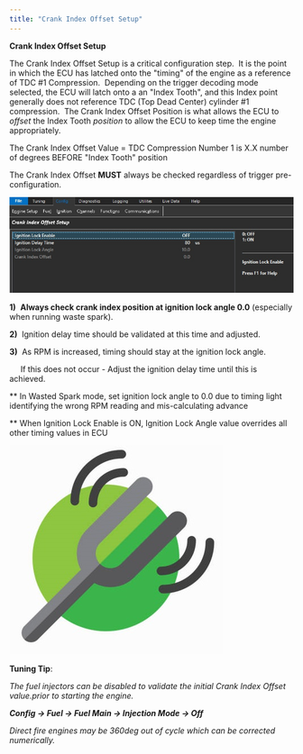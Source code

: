```yaml
---
title: "Crank Index Offset Setup"
---
```


**Crank Index Offset Setup**


The Crank Index Offset Setup is a critical configuration step.&nbsp; It is the point in which the ECU has latched onto the "timing" of the engine as a reference of TDC #1 Compression.&nbsp; Depending on the trigger decoding mode selected, the ECU will latch onto a an "Index Tooth", and this Index point generally does not reference TDC (Top Dead Center) cylinder #1 compression.&nbsp; The Crank Index Offset Position is what allows the ECU to *offset* the Index Tooth *position* to allow the ECU to keep time the engine appropriately.&nbsp; &nbsp;


The Crank Index Offset Value = TDC Compression Number 1 is X.X number of degrees BEFORE "Index Tooth" position


The Crank Index Offset **MUST** always be checked regardless of trigger pre-configuration.&nbsp;


![Image](</img/AAA.jpg>)


**&#49;)**&nbsp; **Always check crank index position at ignition lock angle 0.0** (especially when running waste spark).&nbsp;

**&#50;)**&nbsp; Ignition delay time should be validated at this time and adjusted.

**&#51;)**&nbsp; As RPM is increased, timing should stay at the ignition lock angle. &nbsp;

&nbsp;&nbsp; &nbsp; If this does not occur - Adjust the ignition delay time until this is achieved. &nbsp;


\*\* In Wasted Spark mode, set ignition lock angle to 0.0 due to timing light identifying the wrong RPM reading and mis-calculating advance

\*\* When Ignition Lock Enable is ON, Ignition Lock Angle value overrides all other timing values in ECU


![Image](</img/Tuning Tip.jpg>) &nbsp; &nbsp; &nbsp; &nbsp; &nbsp; &nbsp;

**Tuning Tip**:&nbsp;

*The fuel injectors can be disabled to validate the initial Crank Index Offset value.prior to starting the engine.*

***Config -\> Fuel -\> Fuel Main -\> Injection Mode -\> Off***

*Direct fire engines may be 360deg out of cycle which can be corrected numerically.*
